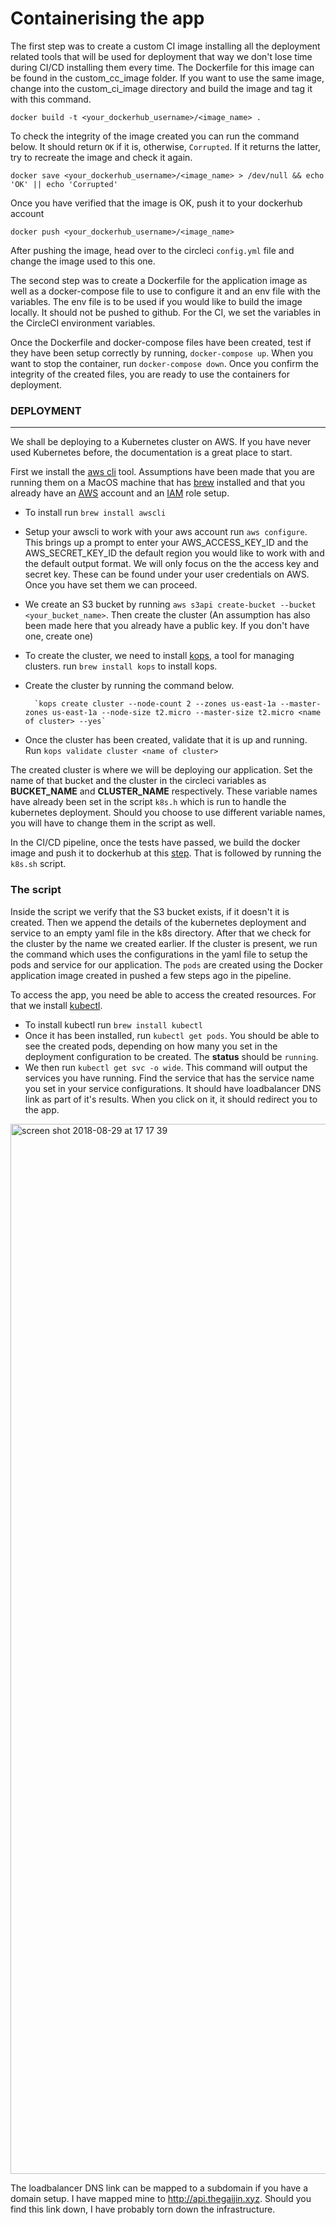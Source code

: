 # Containerising the app

The first step was to create a custom CI image installing all the deployment related tools that will be used for deployment that way we don't lose time during CI/CD installing them every time. The Dockerfile for this image can be found in the custom_cc_image folder. If you want to use the same image, change into the custom_ci_image directory and build the image and tag it with this command.

    docker build -t <your_dockerhub_username>/<image_name> .

To check the integrity of the image created you can run the command below. It should return `OK` if it is, otherwise, `Corrupted`. If it returns the latter, try to recreate the image and check it again.

    docker save <your_dockerhub_username>/<image_name> > /dev/null && echo 'OK' || echo 'Corrupted'

Once you have verified that the image is OK, push it to your dockerhub account

    docker push <your_dockerhub_username>/<image_name>

After pushing the image, head over to the circleci `config.yml` file and change the image used to this one.

The second step was to create a Dockerfile for the application image as well as a docker-compose file to use to configure it and an env file with the variables. The env file is to be used if you would like to build the image locally. It should not be pushed to github. For the CI, we set the variables in the CircleCI environment variables.

Once the Dockerfile and docker-compose files have been created, test if they have been setup correctly by running, `docker-compose up`. When you want to stop the container, run `docker-compose down`. Once you confirm the integrity of the created files, you are ready to use the containers for deployment.

### DEPLOYMENT

---

We shall be deploying to a Kubernetes cluster on AWS. If you have never used Kubernetes before, the documentation is a great place to start.

First we install the [aws cli](https://aws.amazon.com/cli/) tool. Assumptions have been made that you are running them on a MacOS machine that has [brew](https://brew.sh/) installed and that you already have an [AWS](https://aws.amazon.com/) account and an [IAM](https://docs.aws.amazon.com/IAM/latest/UserGuide/id_roles.html) role setup.

- To install run `brew install awscli`
- Setup your awscli to work with your aws account run `aws configure`. This brings up a prompt to enter your AWS_ACCESS_KEY_ID and the AWS_SECRET_KEY_ID the default region you would like to work with and the default output format. We will only focus on the the access key and secret key. These can be found under your user credentials on AWS. Once you have set them we can proceed.
- We create an S3 bucket by running `aws s3api create-bucket --bucket <your_bucket_name>`.
  Then create the cluster (An assumption has also been made here that you already have a public key. If you don't have one, create one)
- To create the cluster, we need to install [kops](https://github.com/kubernetes/kops), a tool for managing clusters. run `brew install kops` to install kops.
- Create the cluster by running the command below.

      	`kops create cluster --node-count 2 --zones us-east-1a --master-zones us-east-1a --node-size t2.micro --master-size t2.micro <name of cluster> --yes`

- Once the cluster has been created, validate that it is up and running.
  Run `kops validate cluster <name of cluster>`

The created cluster is where we will be deploying our application. Set the name of that bucket and the cluster in the circleci variables as **BUCKET_NAME** and **CLUSTER_NAME** respectively. These variable names have already been set in the script `k8s.h` which is run to handle the kubernetes deployment. Should you choose to use different variable names, you will have to change them in the script as well.

In the CI/CD pipeline, once the tests have passed, we build the docker image and push it to dockerhub at this [step](https://github.com/Thegaijin/RecipeAPI/blob/da63804392d6ab6f2f1850453fc81edff491b50d/.circleci/config.yml#L64). That is followed by running the `k8s.sh` script.

### The script

Inside the script we verify that the S3 bucket exists, if it doesn't it is created. Then we append the details of the kubernetes deployment and service to an empty yaml file in the k8s directory. After that we check for the cluster by the name we created earlier. If the cluster is present, we run the command which uses the configurations in the yaml file to setup the pods and service for our application. The `pods` are created using the Docker application image created in pushed a few steps ago in the pipeline.

To access the app, you need be able to access the created resources. For that we install [kubectl](https://kubernetes.io/docs/tasks/tools/install-kubectl/).

- To install kubectl run `brew install kubectl`
- Once it has been installed, run `kubectl get pods`. You should be able to see the created pods, depending on how many you set in the deployment configuration to be created. The **status** should be `running`.
- We then run `kubectl get svc -o wide`. This command will output the services you have running. Find the service that has the service name you set in your service configurations. It should have loadbalancer DNS link as part of it's results. When you click on it, it should redirect you to the app.

<img width="1680" alt="screen shot 2018-08-29 at 17 17 39" src="https://user-images.githubusercontent.com/5388763/44795518-901b3d00-abb3-11e8-8e53-fe2f9822d3e2.png">

The loadbalancer DNS link can be mapped to a subdomain if you have a domain setup. I have mapped mine to http://api.thegaijin.xyz. Should you find this link down, I have probably torn down the infrastructure.
